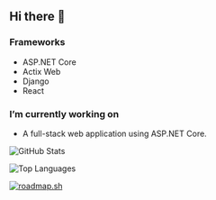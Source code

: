 ## Hi there 👋

### Frameworks
- ASP.NET Core
- Actix Web
- Django
- React

### I’m currently working on
- A full-stack web application using ASP.NET Core.

![GitHub Stats](https://github-readme-stats.vercel.app/api?username=borelli28&show_icons=true&theme=dark)

![Top Languages](https://github-readme-stats.vercel.app/api/top-langs/?username=borelli28&layout=compact&theme=dark)

[![roadmap.sh](https://roadmap.sh/card/wide/668ac0a0501413692bca1c9b?variant=dark)](https://roadmap.sh)
